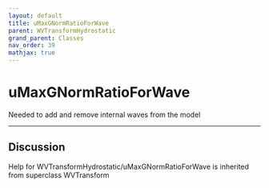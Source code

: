 ```yaml
---
layout: default
title: uMaxGNormRatioForWave
parent: WVTransformHydrostatic
grand_parent: Classes
nav_order: 39
mathjax: true
---
```


#  uMaxGNormRatioForWave

Needed to add and remove internal waves from the model


---

## Discussion

Help for WVTransformHydrostatic/uMaxGNormRatioForWave is inherited from superclass WVTransform
